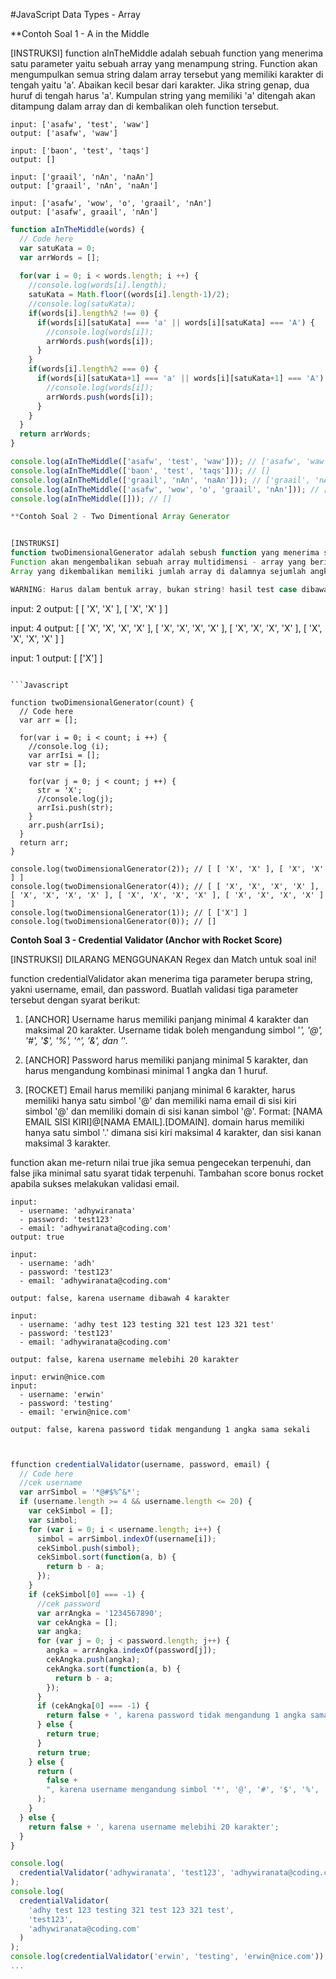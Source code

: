 #JavaScript Data Types - Array

**Contoh Soal 1 - A in the Middle

[INSTRUKSI]
function aInTheMiddle adalah sebuah function yang menerima satu parameter yaitu sebuah array yang menampung string.
Function akan mengumpulkan semua string dalam array tersebut yang memiliki karakter di tengah yaitu 'a'. Abaikan kecil besar dari karakter.
Jika string genap, dua huruf di tengah harus 'a'.
Kumpulan string yang memiliki 'a' ditengah akan ditampung dalam array dan di kembalikan oleh function tersebut.


```output 
input: ['asafw', 'test', 'waw']
output: ['asafw', 'waw']

input: ['baon', 'test', 'taqs']
output: []

input: ['graail', 'nAn', 'naAn']
output: ['graail', 'nAn', 'naAn']

input: ['asafw', 'wow', 'o', 'graail', 'nAn']
output: ['asafw', graail', 'nAn']
```


```Javascript
function aInTheMiddle(words) {
  // Code here
  var satuKata = 0;
  var arrWords = [];
  
  for(var i = 0; i < words.length; i ++) {
    //console.log(words[i].length);
    satuKata = Math.floor((words[i].length-1)/2);
    //console.log(satuKata);
    if(words[i].length%2 !== 0) {
      if(words[i][satuKata] === 'a' || words[i][satuKata] === 'A') {
        //console.log(words[i]);
        arrWords.push(words[i]);
      }
    }
    if(words[i].length%2 === 0) {
      if(words[i][satuKata+1] === 'a' || words[i][satuKata+1] === 'A') {
        //console.log(words[i]);
        arrWords.push(words[i]);
      }
    }
  }
  return arrWords;
}

console.log(aInTheMiddle(['asafw', 'test', 'waw'])); // ['asafw', 'waw']
console.log(aInTheMiddle(['baon', 'test', 'taqs'])); // []
console.log(aInTheMiddle(['graail', 'nAn', 'naAn'])); // ['graail', 'nAn', 'naAn']
console.log(aInTheMiddle(['asafw', 'wow', 'o', 'graail', 'nAn'])); // ['asafw', graail', 'nAn']
console.log(aInTheMiddle([])); // []

**Contoh Soal 2 - Two Dimentional Array Generator


[INSTRUKSI]
function twoDimensionalGenerator adalah sebush function yang menerima satu parameter berupa angka.
Function akan mengembalikan sebuah array multidimensi - array yang berisikan array-array yang menampung string.
Array yang dikembalikan memiliki jumlah array di dalamnya sejumlah angka di parameter, dan setiap array di dalamnya akan menampung string 'X' sejumlah angka parameter juga.

WARNING: Harus dalam bentuk array, bukan string! hasil test case dibawah adalah visualisasi bentuk array, dan mungkin bisa sedikit berbeda di setiap console.


```
input: 2
output: [ [ 'X', 'X' ], [ 'X', 'X' ] ]

input: 4
output: [ [ 'X', 'X', 'X', 'X' ], [ 'X', 'X', 'X', 'X' ], [ 'X', 'X', 'X', 'X' ], [ 'X', 'X', 'X', 'X' ] ]

input: 1
output: [ ['X'] ]
```

```Javascript 

function twoDimensionalGenerator(count) {
  // Code here
  var arr = [];
  
  for(var i = 0; i < count; i ++) {
    //console.log (i);
    var arrIsi = [];
    var str = [];
    
    for(var j = 0; j < count; j ++) {
      str = 'X';
      //console.log(j);
      arrIsi.push(str);
    }
    arr.push(arrIsi);
  }
  return arr;
}

console.log(twoDimensionalGenerator(2)); // [ [ 'X', 'X' ], [ 'X', 'X' ] ]
console.log(twoDimensionalGenerator(4)); // [ [ 'X', 'X', 'X', 'X' ], [ 'X', 'X', 'X', 'X' ], [ 'X', 'X', 'X', 'X' ], [ 'X', 'X', 'X', 'X' ] ]
console.log(twoDimensionalGenerator(1)); // [ ['X'] ]
console.log(twoDimensionalGenerator(0)); // []

```
**Contoh Soal 3 - Credential Validator (Anchor with Rocket Score)**


[INSTRUKSI]
DILARANG MENGGUNAKAN Regex dan Match untuk soal ini!


function credentialValidator akan menerima tiga parameter berupa string, yakni username, email, dan password. Buatlah validasi tiga parameter tersebut dengan syarat berikut:

1. [ANCHOR] Username harus memiliki panjang minimal 4 karakter dan maksimal 20 karakter. Username tidak boleh mengandung simbol '*', '@', '#', '$', '%', '^', '&', dan '*'.

2. [ANCHOR] Password harus memiliki panjang minimal 5 karakter, dan harus mengandung kombinasi minimal 1 angka dan 1 huruf.

3. [ROCKET] Email harus memiliki panjang minimal 6 karakter, harus memiliki hanya satu simbol '@' dan memiliki nama email di sisi kiri simbol '@' dan memiliki domain di sisi kanan simbol '@'. Format: [NAMA EMAIL SISI KIRI]@[NAMA EMAIL].[DOMAIN].  domain harus memiliki hanya satu simbol '.' dimana sisi kiri maksimal 4 karakter, dan sisi kanan maksimal 3 karakter.

function akan me-return nilai true jika semua pengecekan terpenuhi, dan false jika minimal satu syarat tidak terpenuhi. Tambahan score bonus rocket apabila sukses melakukan validasi email.



```
input:
  - username: 'adhywiranata'
  - password: 'test123'
  - email: 'adhywiranata@coding.com'
output: true

input: 
  - username: 'adh'
  - password: 'test123'
  - email: 'adhywiranata@coding.com'

output: false, karena username dibawah 4 karakter

input: 
  - username: 'adhy test 123 testing 321 test 123 321 test'
  - password: 'test123'
  - email: 'adhywiranata@coding.com'

output: false, karena username melebihi 20 karakter

input: erwin@nice.com
input: 
  - username: 'erwin'
  - password: 'testing'
  - email: 'erwin@nice.com'

output: false, karena password tidak mengandung 1 angka sama sekali


```

```Javascript 

ffunction credentialValidator(username, password, email) {
  // Code here
  //cek username
  var arrSimbol = '*@#$%^&*';
  if (username.length >= 4 && username.length <= 20) {
    var cekSimbol = [];
    var simbol;
    for (var i = 0; i < username.length; i++) {
      simbol = arrSimbol.indexOf(username[i]);
      cekSimbol.push(simbol);
      cekSimbol.sort(function(a, b) {
        return b - a;
      });
    }
    if (cekSimbol[0] === -1) {
      //cek password
      var arrAngka = '1234567890';
      var cekAngka = [];
      var angka;
      for (var j = 0; j < password.length; j++) {
        angka = arrAngka.indexOf(password[j]);
        cekAngka.push(angka);
        cekAngka.sort(function(a, b) {
          return b - a;
        });
      }
      if (cekAngka[0] === -1) {
        return false + ', karena password tidak mengandung 1 angka sama sekali';
      } else {
        return true;
      }
      return true;
    } else {
      return (
        false +
        ", karena username mengandung simbol '*', '@', '#', '$', '%', '^', '&', dan '*'"
      );
    }
  } else {
    return false + ', karena username melebihi 20 karakter';
  }
}

console.log(
  credentialValidator('adhywiranata', 'test123', 'adhywiranata@coding.com')
);
console.log(
  credentialValidator(
    'adhy test 123 testing 321 test 123 321 test',
    'test123',
    'adhywiranata@coding.com'
  )
);
console.log(credentialValidator('erwin', 'testing', 'erwin@nice.com'));
...

